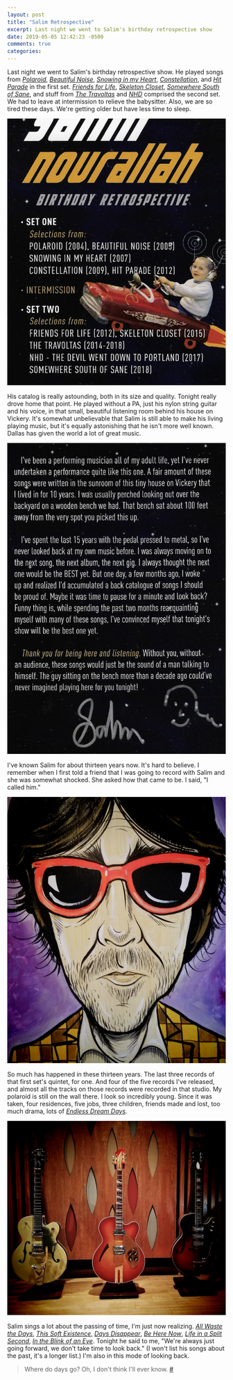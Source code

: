 ```yaml
---
layout: post
title: "Salim Retrospective"
excerpt: Last night we went to Salim's birthday retrospective show
date: 2019-05-05 12:42:23 -0500
comments: true
categories: 
---
```


Last night we went to Salim's birthday retrospective show. He played songs from *[Polaroid](https://salimnour.bandcamp.com/album/polaroid-remastered)*, *[Beautiful Noise](https://salimnourallah-official.bandcamp.com/album/beautiful-noise)*, *[Snowing in my Heart](https://salimnourallah-official.bandcamp.com/album/snowing-in-my-heart)*, *[Constellation](https://salimnour.bandcamp.com/album/constellation)*, and *[Hit Parade](https://salimnour.bandcamp.com/album/hit-parade)* in the first set. *[Friends for Life](https://salimnour.bandcamp.com/album/friends-for-life-e-p)*, *[Skeleton Closet](https://salimnour.bandcamp.com/album/skeleton-closet)*, *[Somewhere South of Sane](https://salimfnourallah.bandcamp.com/album/somewhere-south-of-sane)*, and stuff from *[The Travoltas](https://thetravoltas.bandcamp.com/)* and *[NHD](https://nourallahharveydezen.bandcamp.com/)* comprised the second set. We had to leave at intermission to relieve the babysitter. Also, we are so tired these days. We're getting older but have less time to sleep.

![](/assets/2019/05/salim1.jpg)

His catalog is really astounding, both in its size and quality. Tonight really drove home that point. He played without a PA, just his nylon string guitar and his voice, in that small, beautiful listening room behind his house on Vickery. It's somewhat unbelievable that Salim is still able to make his living playing music, but it's equally astonishing that he isn't more well known. Dallas has given the world a lot of great music.

![](/assets/2019/05/salim2.jpg)

I've known Salim for about thirteen years now. It's hard to believe. I remember when I first told a friend that I was going to record with Salim and she was somewhat shocked. She asked how that came to be. I said, "I called him."

![](/assets/2019/05/salim3.jpg)

So much has happened in these thirteen years. The last three records of that first set's quintet, for one. And four of the five records I've released, and almost all the tracks on those records were recorded in that studio. My polaroid is still on the wall there. I look so incredibly young. Since it was taken, four residences, five jobs, three children, friends made and lost, too much drama, lots of *[Endless Dream Days](https://salimnour.bandcamp.com/track/endless-dream-days)*.

![](/assets/2019/05/salim4.jpg)

Salim sings a lot about the passing of time, I'm just now realizing. *[All Waste the Days](https://salimnourallah-official.bandcamp.com/track/all-waste-the-days)*, *[This Soft Existence](https://salimnourallah-official.bandcamp.com/track/this-soft-existence)*, *[Days Disappear](https://salimnourallah-official.bandcamp.com/track/days-disappear)*, *[Be Here Now](https://salimnour.bandcamp.com/track/be-here-now)*, *[Life in a Split Second](https://salimnourallah-official.bandcamp.com/track/life-in-a-split-second)*, *[In the Blink of an Eye](https://salimnour.bandcamp.com/track/in-the-blink-of-an-eye)*. Tonight he said to me, "We're always just going forward, we don't take time to look back." (I won't list his songs about the past, it's a longer list.) I'm also in this mode of looking back.

> Where do days go? Oh, I don't think I'll ever know. [#](https://salimnourallah-official.bandcamp.com/track/days-disappear)